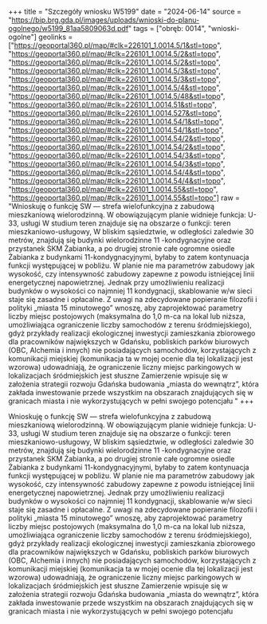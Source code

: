 +++
title = "Szczegóły wniosku W5199"
date = "2024-06-14"
source = "https://bip.brg.gda.pl/images/uploads/wnioski-do-planu-ogolnego/w5199_81aa5809063d.pdf"
tags = ["obręb: 0014", "wnioski-ogolne"]
geolinks = ["https://geoportal360.pl/map/#clk=226101_1.0014.5/1&stl=topo", "https://geoportal360.pl/map/#clk=226101_1.0014.5/2&stl=topo", "https://geoportal360.pl/map/#clk=226101_1.0014.5/2&stl=topo", "https://geoportal360.pl/map/#clk=226101_1.0014.5/3&stl=topo", "https://geoportal360.pl/map/#clk=226101_1.0014.5/3&stl=topo", "https://geoportal360.pl/map/#clk=226101_1.0014.5/4&stl=topo", "https://geoportal360.pl/map/#clk=226101_1.0014.5/48&stl=topo", "https://geoportal360.pl/map/#clk=226101_1.0014.51&stl=topo", "https://geoportal360.pl/map/#clk=226101_1.0014.527&stl=topo", "https://geoportal360.pl/map/#clk=226101_1.0014.54/1&stl=topo", "https://geoportal360.pl/map/#clk=226101_1.0014.54/1&stl=topo", "https://geoportal360.pl/map/#clk=226101_1.0014.54/2&stl=topo", "https://geoportal360.pl/map/#clk=226101_1.0014.54/2&stl=topo", "https://geoportal360.pl/map/#clk=226101_1.0014.54/3&stl=topo", "https://geoportal360.pl/map/#clk=226101_1.0014.54/3&stl=topo", "https://geoportal360.pl/map/#clk=226101_1.0014.54/4&stl=topo", "https://geoportal360.pl/map/#clk=226101_1.0014.54/4&stl=topo", "https://geoportal360.pl/map/#clk=226101_1.0014.55&stl=topo", "https://geoportal360.pl/map/#clk=226101_1.0014.55&stl=topo"]
raw = "Wnioskuję o funkcję SW — strefa wielofunkcyjna z zabudową mieszkaniową wielorodzinną. W obowiązującym planie widnieje funkcja: U-33, usługi W studium teren znajduje się na obszarze o funkcji: teren mieszkaniowo-usługowy, W bliskim sąsiedztwie, w odległości zaledwie 30 metrów, znajdują się budynki wielorodzinne 11 -kondygnacyjne oraz przystanek SKM Żabianka, a po drugiej stronie całe ogromne osiedle Żabianka z budynkami 11-kondygnacyjnymi, byłaby to zatem kontynuacja funkcji występującej w pobliżu. W planie nie ma parametrów zabudowy jak wysokość, czy intensywność zabudowy zapewne z powodu istniejącej linii energetycznej napowietrznej. Jednak przy umożliwieniu realizacji budynków o wysokości co najmniej 11 kondygnacji, skablowanie w/w sieci staje się zasadne i opłacalne. Z uwagi na zdecydowane popieranie filozofii i polityki „miasta 15 minutowego” wnoszę, aby zaprojektować parametry liczby miejsc postojowych (maksymalna do 1,0 m-ca na lokal lub niższa, umożliwiająca ograniczenie liczby samochodów z terenu śródmiejskiego), gdyż przykłady realizacji ekologicznej inwestycji zamieszkania zbiorowego dla pracowników największych w Gdańsku, pobliskich parków biurowych (OBC, Alchemia i innych) nie posiadających samochodów, korzystających z komunikacji miejskiej (komunikacja ta w mojej ocenie dla tej lokalizacji jest wzorowa) udowadniają, że ograniczenie liczny miejsc parkingowych w lokalizacjach śródmiejskich jest słuszne Zamierzenie wpisuje się w założenia strategii rozwoju Gdańska budowania „miasta do wewnątrz”, która zakłada inwestowanie przede wszystkim na obszarach znajdujących się w granicach miasta i nie wykorzystujących w pełni swojego potencjału "
+++

Wnioskuję o funkcję SW — strefa wielofunkcyjna z zabudową mieszkaniową wielorodzinną.
W obowiązującym planie widnieje funkcja: U-33, usługi
W studium teren znajduje się na obszarze o funkcji: teren mieszkaniowo-usługowy,
W bliskim sąsiedztwie, w odległości zaledwie 30 metrów, znajdują się budynki wielorodzinne
11 -kondygnacyjne oraz przystanek SKM Żabianka, a po drugiej stronie całe ogromne osiedle Żabianka
z budynkami 11-kondygnacyjnymi, byłaby to zatem kontynuacja funkcji występującej w pobliżu.
W planie nie ma parametrów zabudowy jak wysokość, czy intensywność zabudowy zapewne z powodu istniejącej linii
energetycznej napowietrznej. Jednak przy umożliwieniu realizacji budynków o wysokości co najmniej 11 kondygnacji,
skablowanie w/w sieci staje się zasadne i opłacalne.
Z uwagi na zdecydowane popieranie filozofii i polityki „miasta 15 minutowego” wnoszę, aby zaprojektować parametry
liczby miejsc postojowych (maksymalna do 1,0 m-ca na lokal lub niższa, umożliwiająca ograniczenie liczby samochodów
z terenu śródmiejskiego), gdyż przykłady realizacji ekologicznej inwestycji zamieszkania zbiorowego dla pracowników
największych w Gdańsku, pobliskich parków biurowych (OBC, Alchemia i innych) nie posiadających samochodów,
korzystających z komunikacji miejskiej (komunikacja ta w mojej ocenie dla tej lokalizacji jest wzorowa) udowadniają, że
ograniczenie liczny miejsc parkingowych w lokalizacjach śródmiejskich jest słuszne
Zamierzenie wpisuje się w założenia strategii rozwoju Gdańska budowania „miasta do wewnątrz”,
która zakłada inwestowanie przede wszystkim na obszarach znajdujących się w granicach miasta
i nie wykorzystujących w pełni swojego potencjału



